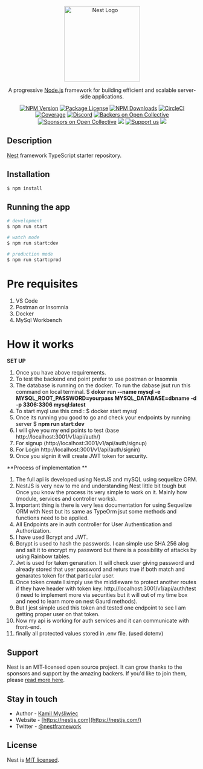 <p align="center">
  <a href="http://nestjs.com/" target="blank"><img src="https://nestjs.com/img/logo-small.svg" width="200" alt="Nest Logo" /></a>
</p>

[circleci-image]: https://img.shields.io/circleci/build/github/nestjs/nest/master?token=abc123def456
[circleci-url]: https://circleci.com/gh/nestjs/nest

  <p align="center">A progressive <a href="http://nodejs.org" target="_blank">Node.js</a> framework for building efficient and scalable server-side applications.</p>
    <p align="center">
<a href="https://www.npmjs.com/~nestjscore" target="_blank"><img src="https://img.shields.io/npm/v/@nestjs/core.svg" alt="NPM Version" /></a>
<a href="https://www.npmjs.com/~nestjscore" target="_blank"><img src="https://img.shields.io/npm/l/@nestjs/core.svg" alt="Package License" /></a>
<a href="https://www.npmjs.com/~nestjscore" target="_blank"><img src="https://img.shields.io/npm/dm/@nestjs/common.svg" alt="NPM Downloads" /></a>
<a href="https://circleci.com/gh/nestjs/nest" target="_blank"><img src="https://img.shields.io/circleci/build/github/nestjs/nest/master" alt="CircleCI" /></a>
<a href="https://coveralls.io/github/nestjs/nest?branch=master" target="_blank"><img src="https://coveralls.io/repos/github/nestjs/nest/badge.svg?branch=master#9" alt="Coverage" /></a>
<a href="https://discord.gg/G7Qnnhy" target="_blank"><img src="https://img.shields.io/badge/discord-online-brightgreen.svg" alt="Discord"/></a>
<a href="https://opencollective.com/nest#backer" target="_blank"><img src="https://opencollective.com/nest/backers/badge.svg" alt="Backers on Open Collective" /></a>
<a href="https://opencollective.com/nest#sponsor" target="_blank"><img src="https://opencollective.com/nest/sponsors/badge.svg" alt="Sponsors on Open Collective" /></a>
  <a href="https://paypal.me/kamilmysliwiec" target="_blank"><img src="https://img.shields.io/badge/Donate-PayPal-ff3f59.svg"/></a>
    <a href="https://opencollective.com/nest#sponsor"  target="_blank"><img src="https://img.shields.io/badge/Support%20us-Open%20Collective-41B883.svg" alt="Support us"></a>
  <a href="https://twitter.com/nestframework" target="_blank"><img src="https://img.shields.io/twitter/follow/nestframework.svg?style=social&label=Follow"></a>
</p>
  <!--[![Backers on Open Collective](https://opencollective.com/nest/backers/badge.svg)](https://opencollective.com/nest#backer)
  [![Sponsors on Open Collective](https://opencollective.com/nest/sponsors/badge.svg)](https://opencollective.com/nest#sponsor)-->

## Description

[Nest](https://github.com/nestjs/nest) framework TypeScript starter repository.

## Installation

```bash
$ npm install
```

## Running the app

```bash
# development
$ npm run start

# watch mode
$ npm run start:dev

# production mode
$ npm run start:prod
```
# Pre requisites
 1. VS Code
 2. Postman or Insomnia
 3. Docker
 4. MySql Workbench

# How it works
**SET UP**
1. Once you have above requirements.
2. To test the backend end point prefer to use postman or Insomnia
3. The database is running on the docker.
  To run the dabase jsut run this command on local terminal.
  $ **doker run --name mysql -e MYSQL_ROOT_PASSWORD=yourpass MYSQL_DATABASE=dbname -d -p 3306:3306 mysql:latest**
4. To start myql use this cmd : $ docker start mysql
5. Once its running you good to go and check your endpoints by running server 
  $ **npm run start:dev**
6. I will give you my end points to test (base http://localhost:3001/v1/api/auth/)
7. For signup (http://localhost:3001/v1/api/auth/signup)
8. For Login http://localhost:3001/v1/api/auth/signin)
9. Once you signin it will create JWT token for security.

**Process of implementation
**
1. The full api is developed using NestJS and mySQL using sequelize ORM.
2. NestJS is very new to me and understanding Nest little bit tough but Once you know the process its very simple to work on it. Mainly how (module, services and controller works).
3. Important thing is there is very less documentation for using Sequelize ORM with Nest but its same as TypeOrm jsut some methods and functions need to be applied.
4. All Endpoints are in auth controller for User Authentication and Authorization. 
5. I have used Bcrypt and JWT.
6. Bcrypt is used to hash the passwords. I can simple use SHA 256 alog and salt it to encrypt my password but there is a possibility of attacks by using Rainbow tables.
7. Jwt is used for taken genaration. It will check user giving password and already stored that user password and returs true if both match and genarates token for that particular user.
8. Once token create I simply use the middleware to protect another routes if they have header with token key. http://localhost:3001/v1/api/auth/test (i need to implement more via securities but it will out of my time box and need to learn more on nest Gaurd methods).
9. But I jest simple used this token and tested one endpoint to see I am getting proper user on that token.
10. Now my api is working for auth services and it can communicate with front-end.
11. finally all protected values stored in .env file. (used dotenv)

## Support

Nest is an MIT-licensed open source project. It can grow thanks to the sponsors and support by the amazing backers. If you'd like to join them, please [read more here](https://docs.nestjs.com/support).

## Stay in touch

- Author - [Kamil Myśliwiec](https://kamilmysliwiec.com)
- Website - [https://nestjs.com](https://nestjs.com/)
- Twitter - [@nestframework](https://twitter.com/nestframework)

## License

Nest is [MIT licensed](LICENSE).
